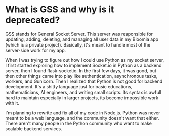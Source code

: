 # What is GSS and why is it deprecated?

GSS stands for General Socket Server. This server was responsible for updating, adding, deleting, and managing all user data in my Bloomia app (which is a private project). Basically, it's meant to handle most of the server-side work for my app.

When I was trying to figure out how I could use Python as my socket server, I first started exploring how to implement Socket.io in Python as a backend server, then I found flask-socketio. In the first few days, it was good, but then other things came into play like authentication, asynchronous tasks, workers, and Gunicorn. Then I realized that Python is not good for backend development. It's a shitty language just for basic educations, mathematicians, AI engineers, and writing small scripts. Its syntax is awfull hard to maintain especially in larger projects, its become impossible work with it.

I'm planning to rewrite and fix all of my code in Node.js. Python was never meant to be a web language, and the community doesn't want that either. There aren't many people in the Python community who want to make scalable backend services.
